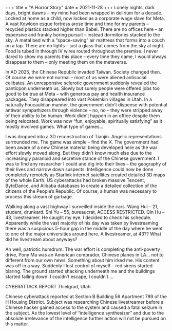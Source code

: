 +++
title = "A Horror Story"
date = 2021-11-28
+++
Lonely nights, dark days, bright dawns – my mind had been wrapped in delirium for a decade. Locked at home as a child, now locked as a corporate wage slave for Meta. A vast Kowloon esque fortress arose time and time for my parents – recycled plastics stacked higher than Babel. There are no offices here – an expensive and frankly boring pursuit – instead dormitories stacked to the sky. A metal bed with a “space-saving” air mattress that forms into a couch on a tap. There are no lights – just a glass that comes from the sky at night. Food is tubed in through IV wires routed throughout the premise. I never dared to show my parents this place – every time they came, I would always disappear to them – only meeting them on the metaverse.

In AD 2025, the Chinese Republic invaded Taiwan. Society changed then. Of course we were not normal – most of us were aliened antisocial celibates. An unresponsive sclerotic government suddenly revealed the panticpon underneath us. Slowly but surely people were offered jobs too good to be true at Meta – with generous pay and health insurance packages. They disappeared into vast Pokemkin villages in Utah. In a naturally Foucauldian manner, the government didn’t dispense with potential antiwar sympathizers through violence – no, no – they were stripped away of their ability to be human. Work didn’t happen in an office despite them being relocated. Work was now “fun, enjoyable, spiritually satisfying” as it mostly involved games. What type of games…

I was dropped into a 3D reconstruction of Tianjin. Angelic representations surrounded me. The game was simple – find the X. The government had been aware of a new Chinese material being developed here as the war effort slowly moved along. But they didn’t know much else due to the increasingly paranoid and secretive stance of the Chinese government. I was to find any researcher I could and dig into their lives – the geography of their lives and narrow down suspects. Intelligence could now be done completely remotely as Starlink internet satellites created detailed 3D maps of the whole Earth. US cyberattacks had broken massive Tencent, ByteDance, and Alibaba databases to create a detailed collection of the citizens of the People’s Republic.  Of course, a human was necessary to process this stream of garbage. 

Walking along a vast highway I surveilled inside the cars. Wang Hui – 21, student, drunkard. Shi Yu – 55, bureaucrat, ACCESS RESTRICTED. Qin Hu – 43, livestreamer. He caught my eye. I decided to check his schedule. Apparently while the vast majority of his day was taken by livestreaming there was a suspicious 5-hour gap in the middle of the day where he went to one of the major universities around here. A livestreamer, at 43?? What did he livestream about anyways?

Ah well, patriotic humdrum. The war effort is completing the anti-poverty drive, Pony Ma was an American comprador, Chinese planes in LA… not to different from our own news. Something about him irked me. His content was off in a way. Suddenly I lost control of myself – red sirens started blaring. The ground started shacking underneath me and the buildings started falling down. I couldn’t escape, I couldn’t….





CYBERATTACK REPORT
Thielgrad, Utah

Chinese cyberattack reported at Section B Building 56 Apartment 789 of the H Housing District. Subject was researching Chinese livestreamer before a Chinese hacker gained access to the system and caused a fatal seizure in the subject. As the lowest level of “intelligence synthesizer” and due to the absolute irrelevance of the intelligence further action will not be pursued on this matter.

